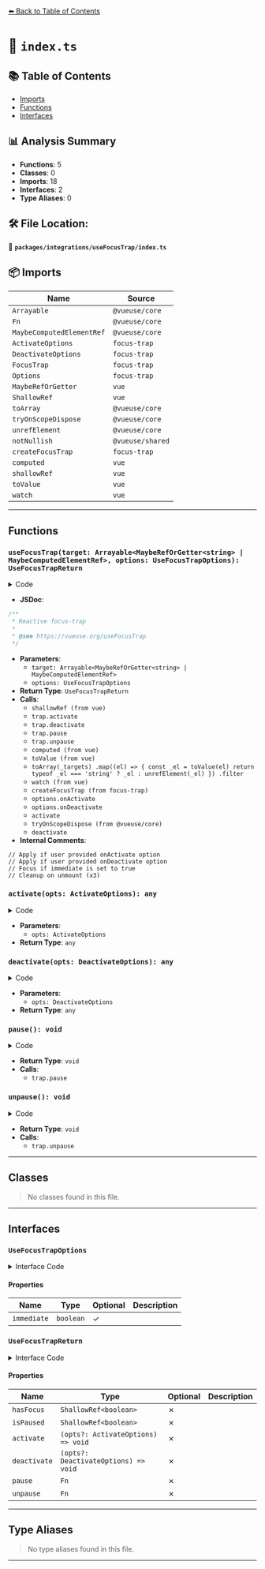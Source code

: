 [⬅️ Back to Table of Contents](../../../index.md)

# 📄 `index.ts`

## 📚 Table of Contents

- [Imports](#imports)
- [Functions](#functions)
- [Interfaces](#interfaces)

## 📊 Analysis Summary

- **Functions**: 5
- **Classes**: 0
- **Imports**: 18
- **Interfaces**: 2
- **Type Aliases**: 0

## 🛠️ File Location:
📂 **`packages/integrations/useFocusTrap/index.ts`**

## 📦 Imports

| Name | Source |
|------|--------|
| `Arrayable` | `@vueuse/core` |
| `Fn` | `@vueuse/core` |
| `MaybeComputedElementRef` | `@vueuse/core` |
| `ActivateOptions` | `focus-trap` |
| `DeactivateOptions` | `focus-trap` |
| `FocusTrap` | `focus-trap` |
| `Options` | `focus-trap` |
| `MaybeRefOrGetter` | `vue` |
| `ShallowRef` | `vue` |
| `toArray` | `@vueuse/core` |
| `tryOnScopeDispose` | `@vueuse/core` |
| `unrefElement` | `@vueuse/core` |
| `notNullish` | `@vueuse/shared` |
| `createFocusTrap` | `focus-trap` |
| `computed` | `vue` |
| `shallowRef` | `vue` |
| `toValue` | `vue` |
| `watch` | `vue` |


---

## Functions

### `useFocusTrap(target: Arrayable<MaybeRefOrGetter<string> | MaybeComputedElementRef>, options: UseFocusTrapOptions): UseFocusTrapReturn`

<details><summary>Code</summary>

```ts
export function useFocusTrap(
  target: Arrayable<MaybeRefOrGetter<string> | MaybeComputedElementRef>,
  options: UseFocusTrapOptions = {},
): UseFocusTrapReturn {
  let trap: undefined | FocusTrap

  const { immediate, ...focusTrapOptions } = options
  const hasFocus = shallowRef(false)
  const isPaused = shallowRef(false)

  const activate = (opts?: ActivateOptions) => trap && trap.activate(opts)
  const deactivate = (opts?: DeactivateOptions) => trap && trap.deactivate(opts)

  const pause = () => {
    if (trap) {
      trap.pause()
      isPaused.value = true
    }
  }

  const unpause = () => {
    if (trap) {
      trap.unpause()
      isPaused.value = false
    }
  }

  const targets = computed(() => {
    const _targets = toValue(target)
    return toArray(_targets)
      .map((el) => {
        const _el = toValue(el)
        return typeof _el === 'string' ? _el : unrefElement(_el)
      })
      .filter(notNullish)
  })

  watch(
    targets,
    (els) => {
      if (!els.length)
        return

      trap = createFocusTrap(els, {
        ...focusTrapOptions,
        onActivate() {
          hasFocus.value = true

          // Apply if user provided onActivate option
          if (options.onActivate)
            options.onActivate()
        },
        onDeactivate() {
          hasFocus.value = false

          // Apply if user provided onDeactivate option
          if (options.onDeactivate)
            options.onDeactivate()
        },
      })

      // Focus if immediate is set to true
      if (immediate)
        activate()
    },
    { flush: 'post' },
  )

  // Cleanup on unmount
  tryOnScopeDispose(() => deactivate())

  return {
    hasFocus,
    isPaused,
    activate,
    deactivate,
    pause,
    unpause,
  }
}
```
</details>

- **JSDoc**:
```ts
/**
 * Reactive focus-trap
 *
 * @see https://vueuse.org/useFocusTrap
 */
```

- **Parameters**:
  - `target: Arrayable<MaybeRefOrGetter<string> | MaybeComputedElementRef>`
  - `options: UseFocusTrapOptions`
- **Return Type**: `UseFocusTrapReturn`
- **Calls**:
  - `shallowRef (from vue)`
  - `trap.activate`
  - `trap.deactivate`
  - `trap.pause`
  - `trap.unpause`
  - `computed (from vue)`
  - `toValue (from vue)`
  - `toArray(_targets)
      .map((el) => {
        const _el = toValue(el)
        return typeof _el === 'string' ? _el : unrefElement(_el)
      })
      .filter`
  - `watch (from vue)`
  - `createFocusTrap (from focus-trap)`
  - `options.onActivate`
  - `options.onDeactivate`
  - `activate`
  - `tryOnScopeDispose (from @vueuse/core)`
  - `deactivate`
- **Internal Comments**:
```
// Apply if user provided onActivate option
// Apply if user provided onDeactivate option
// Focus if immediate is set to true
// Cleanup on unmount (x3)
```

### `activate(opts: ActivateOptions): any`

<details><summary>Code</summary>

```ts
(opts?: ActivateOptions) => trap && trap.activate(opts)
```
</details>

- **Parameters**:
  - `opts: ActivateOptions`
- **Return Type**: `any`
### `deactivate(opts: DeactivateOptions): any`

<details><summary>Code</summary>

```ts
(opts?: DeactivateOptions) => trap && trap.deactivate(opts)
```
</details>

- **Parameters**:
  - `opts: DeactivateOptions`
- **Return Type**: `any`
### `pause(): void`

<details><summary>Code</summary>

```ts
() => {
    if (trap) {
      trap.pause()
      isPaused.value = true
    }
  }
```
</details>

- **Return Type**: `void`
- **Calls**:
  - `trap.pause`
### `unpause(): void`

<details><summary>Code</summary>

```ts
() => {
    if (trap) {
      trap.unpause()
      isPaused.value = false
    }
  }
```
</details>

- **Return Type**: `void`
- **Calls**:
  - `trap.unpause`

---

## Classes

> No classes found in this file.


---

## Interfaces

### `UseFocusTrapOptions`

<details><summary>Interface Code</summary>

```ts
export interface UseFocusTrapOptions extends Options {
  /**
   * Immediately activate the trap
   */
  immediate?: boolean
}
```
</details>

#### Properties

| Name | Type | Optional | Description |
|------|------|----------|-------------|
| `immediate` | `boolean` | ✓ |  |

### `UseFocusTrapReturn`

<details><summary>Interface Code</summary>

```ts
export interface UseFocusTrapReturn {
  /**
   * Indicates if the focus trap is currently active
   */
  hasFocus: ShallowRef<boolean>

  /**
   * Indicates if the focus trap is currently paused
   */
  isPaused: ShallowRef<boolean>

  /**
   * Activate the focus trap
   *
   * @see https://github.com/focus-trap/focus-trap#trapactivateactivateoptions
   * @param opts Activate focus trap options
   */
  activate: (opts?: ActivateOptions) => void

  /**
   * Deactivate the focus trap
   *
   * @see https://github.com/focus-trap/focus-trap#trapdeactivatedeactivateoptions
   * @param opts Deactivate focus trap options
   */
  deactivate: (opts?: DeactivateOptions) => void

  /**
   * Pause the focus trap
   *
   * @see https://github.com/focus-trap/focus-trap#trappause
   */
  pause: Fn

  /**
   * Unpauses the focus trap
   *
   * @see https://github.com/focus-trap/focus-trap#trapunpause
   */
  unpause: Fn
}
```
</details>

#### Properties

| Name | Type | Optional | Description |
|------|------|----------|-------------|
| `hasFocus` | `ShallowRef<boolean>` | ✗ |  |
| `isPaused` | `ShallowRef<boolean>` | ✗ |  |
| `activate` | `(opts?: ActivateOptions) => void` | ✗ |  |
| `deactivate` | `(opts?: DeactivateOptions) => void` | ✗ |  |
| `pause` | `Fn` | ✗ |  |
| `unpause` | `Fn` | ✗ |  |


---

## Type Aliases

> No type aliases found in this file.


---